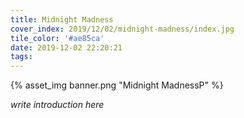 ```yaml
---
title: Midnight Madness
cover_index: 2019/12/02/midnight-madness/index.jpg
tile_color: '#ae85ca'
date: 2019-12-02 22:20:21
tags:
---
```

{% asset_img banner.png "Midnight MadnessP" %}

_write introduction here_